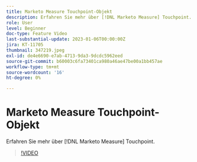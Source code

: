 ```yaml
---
title: Marketo Measure Touchpoint-Objekt
description: Erfahren Sie mehr über [!DNL Marketo Measure] Touchpoint.
role: User
level: Beginner
doc-type: Feature Video
last-substantial-update: 2023-01-06T00:00:00Z
jira: KT-11705
thumbnail: 347219.jpeg
exl-id: de4e6690-e7ab-4713-9da3-9dcdc5962eed
source-git-commit: b60003c6fa73401ca980a46ae47be00a1bb457ae
workflow-type: tm+mt
source-wordcount: '16'
ht-degree: 0%

---
```


# Marketo Measure Touchpoint-Objekt

Erfahren Sie mehr über [!DNL Marketo Measure] Touchpoint.

>[!VIDEO](https://video.tv.adobe.com/v/347219/?quality=12&learn=on)
